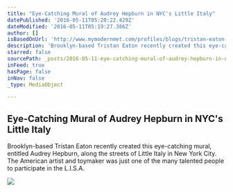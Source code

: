 ```yaml
---
title: "Eye-Catching Mural of Audrey Hepburn in NYC's Little Italy"
datePublished: '2016-05-11T05:20:22.429Z'
dateModified: '2016-05-11T05:19:27.386Z'
author: []
isBasedOnUrl: 'http://www.mymodernmet.com/profiles/blogs/tristan-eaton-audrey-hepburn-lisa-project'
description: 'Brooklyn-based Tristan Eaton recently created this eye-catching mural, entitled Audrey Hepburn, along the streets of Little Italy in New York City. The American artist and toymaker was just one of the many talented people to participate in the L.I.S.A.'
starred: false
sourcePath: _posts/2016-05-11-eye-catching-mural-of-audrey-hepburn-in-nycs-little-italy.md
inFeed: true
hasPage: false
inNav: false
_type: MediaObject

---
```

<article style=""><h1>Eye-Catching Mural of Audrey Hepburn in NYC's Little Italy</h1><p>Brooklyn-based Tristan Eaton recently created this eye-catching mural, entitled Audrey Hepburn, along the streets of Little Italy in New York City. The American artist and toymaker was just one of the many talented people to participate in the L.I.S.A.</p><img src="http://api.ning.com:80/files/DtcI2O2Ry7B9VbJidVL74mBhlAeFQRaCVS8gk8QFB5lsCpWQudLseHFAtjn*r925cYAo20LCFC3M0FTR1BZQaU6xL3L6F9uz/1082128353.jpeg" /></article>